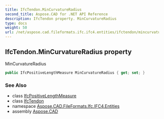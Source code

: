 ```yaml
---
title: IfcTendon.MinCurvatureRadius
second_title: Aspose.CAD for .NET API Reference
description: IfcTendon property. MinCurvatureRadius
type: docs
weight: 50
url: /net/aspose.cad.fileformats.ifc.ifc4.entities/ifctendon/mincurvatureradius/
---
```

## IfcTendon.MinCurvatureRadius property

MinCurvatureRadius

```csharp
public IfcPositiveLengthMeasure MinCurvatureRadius { get; set; }
```

### See Also

* class [IfcPositiveLengthMeasure](../../../aspose.cad.fileformats.ifc.ifc4.types/ifcpositivelengthmeasure/)
* class [IfcTendon](../)
* namespace [Aspose.CAD.FileFormats.Ifc.IFC4.Entities](../../ifctendon/)
* assembly [Aspose.CAD](../../../)


